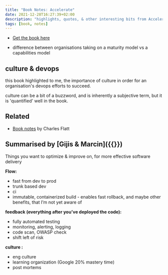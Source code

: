 ```yaml
---
title: "Book Notes: Accelerate"
date: 2021-12-28T16:27:39+02:00
description: "highlights, quotes, & other interesting bits from Accelerate"
tags: [book, notes]
---
```


- [Get the book here](https://www.goodreads.com/book/show/35747076-accelerate)

* difference between organisations taking on a maturity model vs a capabilities model

## culture & devops 
this book highlighted to me, the importance of culture in order for an organisation's devops efforts to succeed. 

culture can be a bit of a buzzword, and is inherently a subjective term, but it is 'quantified' well in the book. 

## Related
- [Book notes](https://www.softwaremeadows.com/devops/accelerate_notes_and_quotes/) by Charles Flatt

## Summarised by [Gijis & Marcin]({{<ref ing-bank>}})
Things you want to optimize & improve on, for more effective software delivery

****Flow:****

- fast from dev to prod
- trunk based dev
- ci
- immutable, containerized build - enables fast rollback, and maybe other benefits, that I’m not yet aware of

****************feedback (everything after you’ve deployed the code):****************

- fully automated testing
- monitoring, alerting, logging
- code scan, OWASP check
- shift left of risk

************culture :************

- eng culture
- learning organization (Google 20% mastery time)
- post mortems
